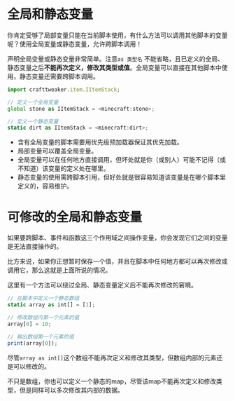 # 全局和静态变量

你肯定受够了局部变量只能在当前脚本使用，有什么方法可以调用其他脚本的变量呢？使用全局变量或静态变量，允许跨脚本调用！

声明全局变量或静态变量非常简单。注意`as 类型名` 不能省略，且已定义的全局、静态变量之后**不能再次定义，修改其类型或值**。全局变量可以直接在其他脚本中使用，静态变量还需要跨脚本调用。

```javascript
import crafttweaker.item.IItemStack;

// 定义一个全局变量
global stone as IItemStack = <minecraft:stone>;

// 定义一个静态变量
static dirt as IItemStack = <minecraft:dirt>;
```

* 含有全局变量的脚本需要用优先级预加载器保证其优先加载。
* 局部变量可以覆盖全局变量。
* 全局变量可以在任何地方直接调用，但坏处就是你（或别人）可能不记得（或不知道）该变量的定义处在哪里。
* 静态变量的使用需跨脚本引用，但好处就是很容易知道该变量是在哪个脚本里定义的，容易维护。

# 可修改的全局和静态变量

如果要跨脚本、事件和函数这三个作用域之间操作变量，你会发现它们之间的变量是无法直接操作的。

比方来说，如果你正想暂时保存一个值，并且在脚本中任何地方都可以再次修改或调用它，那么这就是上面所说的情况。

这里有一个方法可以绕过全局、静态变量定义后不能再次修改的窘境。

```javascript
// 在脚本中定义一个静态数组
static array as int[] = [1];

// 修改数组内第一个元素的值
array[0] = 10;

// 输出数组第一个元素的值
print(array[0]);
```

尽管`array as int[]`这个数组不能再次定义和修改其类型，但数组内部的元素还是可以修改的。

不只是数组，你也可以定义一个静态的map，尽管该map不能再次定义和修改类型，但是同样可以多次修改其内部的数据。

